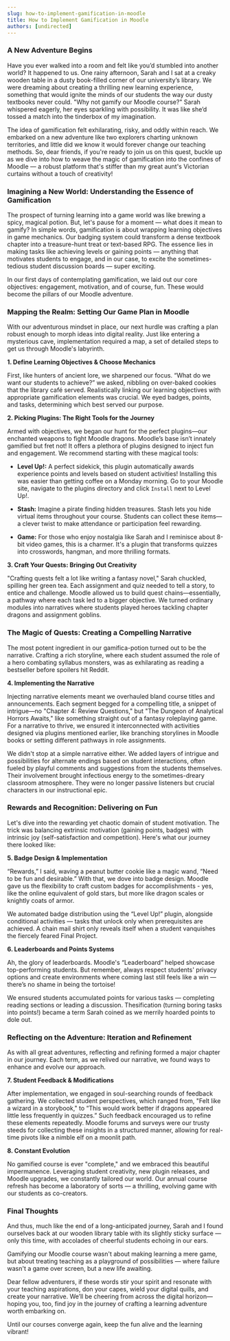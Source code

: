 ```yaml
---
slug: how-to-implement-gamification-in-moodle
title: How to Implement Gamification in Moodle
authors: [undirected]
---
```



### A New Adventure Begins

Have you ever walked into a room and felt like you’d stumbled into another world? It happened to us. One rainy afternoon, Sarah and I sat at a creaky wooden table in a dusty book-filled corner of our university’s library. We were dreaming about creating a thrilling new learning experience, something that would ignite the minds of our students the way our dusty textbooks never could. "Why not gamify our Moodle course?" Sarah whispered eagerly, her eyes sparkling with possibility. It was like she’d tossed a match into the tinderbox of my imagination. 

The idea of gamification felt exhilarating, risky, and oddly within reach. We embarked on a new adventure like two explorers charting unknown territories, and little did we know it would forever change our teaching methods. So, dear friends, if you're ready to join us on this quest, buckle up as we dive into how to weave the magic of gamification into the confines of Moodle — a robust platform that's stiffer than my great aunt's Victorian curtains without a touch of creativity!

### Imagining a New World: Understanding the Essence of Gamification

The prospect of turning learning into a game world was like brewing a spicy, magical potion. But, let's pause for a moment — what does it mean to gamify? In simple words, gamification is about wrapping learning objectives in game mechanics. Our badging system could transform a dense textbook chapter into a treasure-hunt treat or text-based RPG. The essence lies in making tasks like achieving levels or gaining points — anything that motivates students to engage, and in our case, to excite the sometimes-tedious student discussion boards — super exciting.

In our first days of contemplating gamification, we laid out our core objectives: engagement, motivation, and of course, fun. These would become the pillars of our Moodle adventure. 

### Mapping the Realm: Setting Our Game Plan in Moodle

With our adventurous mindset in place, our next hurdle was crafting a plan robust enough to morph ideas into digital reality. Just like entering a mysterious cave, implementation required a map, a set of detailed steps to get us through Moodle's labyrinth.

**1. Define Learning Objectives & Choose Mechanics**

First, like hunters of ancient lore, we sharpened our focus. “What do we want our students to achieve?” we asked, nibbling on over-baked cookies that the library café served. Realistically linking our learning objectives with appropriate gamification elements was crucial. We eyed badges, points, and tasks, determining which best served our purpose.

**2. Picking Plugins: The Right Tools for the Journey**

Armed with objectives, we began our hunt for the perfect plugins—our enchanted weapons to fight Moodle dragons. Moodle’s base isn’t innately gamified but fret not! It offers a plethora of plugins designed to inject fun and engagement. We recommend starting with these magical tools:

- **Level Up!:** A perfect sidekick, this plugin automatically awards experience points and levels based on student activities! Installing this was easier than getting coffee on a Monday morning. Go to your Moodle site, navigate to the plugins directory and click `Install` next to Level Up!.
  
- **Stash:** Imagine a pirate finding hidden treasures. Stash lets you hide virtual items throughout your course. Students can collect these items—a clever twist to make attendance or participation feel rewarding.

- **Game:** For those who enjoy nostalgia like Sarah and I reminisce about 8-bit video games, this is a charmer. It's a plugin that transforms quizzes into crosswords, hangman, and more thrilling formats.

**3. Craft Your Quests: Bringing Out Creativity**

"Crafting quests felt a lot like writing a fantasy novel," Sarah chuckled, spilling her green tea. Each assignment and quiz needed to tell a story, to entice and challenge. Moodle allowed us to build quest chains—essentially, a pathway where each task led to a bigger objective. We turned ordinary modules into narratives where students played heroes tackling chapter dragons and assignment goblins.

### The Magic of Quests: Creating a Compelling Narrative

The most potent ingredient in our gamifica-potion turned out to be the narrative. Crafting a rich storyline, where each student assumed the role of a hero combating syllabus monsters, was as exhilarating as reading a bestseller before spoilers hit Reddit.

**4. Implementing the Narrative**

Injecting narrative elements meant we overhauled bland course titles and announcements. Each segment begged for a compelling title, a snippet of intrigue—no "Chapter 4: Review Questions," but "The Dungeon of Analytical Horrors Awaits," like something straight out of a fantasy roleplaying game. For a narrative to thrive, we ensured it interconnected with activities designed via plugins mentioned earlier, like branching storylines in Moodle books or setting different pathways in role assignments.

We didn't stop at a simple narrative either. We added layers of intrigue and possibilities for alternate endings based on student interactions, often fueled by playful comments and suggestions from the students themselves. Their involvement brought infectious energy to the sometimes-dreary classroom atmosphere. They were no longer passive listeners but crucial characters in our instructional epic.

### Rewards and Recognition: Delivering on Fun

Let's dive into the rewarding yet chaotic domain of student motivation. The trick was balancing extrinsic motivation (gaining points, badges) with intrinsic joy (self-satisfaction and competition). Here's what our journey there looked like:

**5. Badge Design & Implementation**

“Rewards,” I said, waving a peanut butter cookie like a magic wand, “Need to be fun and desirable.” With that, we dove into badge design. Moodle gave us the flexibility to craft custom badges for accomplishments - yes, like the online equivalent of gold stars, but more like dragon scales or knightly coats of armor. 

We automated badge distribution using the “Level Up!” plugin, alongside conditional activities — tasks that unlock only when prerequisites are achieved. A chain mail shirt only reveals itself when a student vanquishes the fiercely feared Final Project.

**6. Leaderboards and Points Systems**

Ah, the glory of leaderboards. Moodle's “Leaderboard” helped showcase top-performing students. But remember, always respect students' privacy options and create environments where coming last still feels like a win — there’s no shame in being the tortoise! 

We ensured students accumulated points for various tasks — completing reading sections or leading a discussion. Thesification (turning boring tasks into points!) became a term Sarah coined as we merrily hoarded points to dole out. 

### Reflecting on the Adventure: Iteration and Refinement

As with all great adventures, reflecting and refining formed a major chapter in our journey. Each term, as we relived our narrative, we found ways to enhance and evolve our approach. 

**7. Student Feedback & Modifications**

After implementation, we engaged in soul-searching rounds of feedback gathering. We collected student perspectives, which ranged from, "Felt like a wizard in a storybook," to “This would work better if dragons appeared little less frequently in quizzes.” Such feedback encouraged us to refine these elements repeatedly. Moodle forums and surveys were our trusty steeds for collecting these insights in a structured manner, allowing for real-time pivots like a nimble elf on a moonlit path. 

**8. Constant Evolution**

No gamified course is ever "complete," and we embraced this beautiful impermanence. Leveraging student creativity, new plugin releases, and Moodle upgrades, we constantly tailored our world. Our annual course refresh has become a laboratory of sorts — a thrilling, evolving game with our students as co-creators. 

### Final Thoughts

And thus, much like the end of a long-anticipated journey, Sarah and I found ourselves back at our wooden library table with its slightly sticky surface — only this time, with accolades of cheerful students echoing in our ears.

Gamifying our Moodle course wasn't about making learning a mere game, but about treating teaching as a playground of possibilities — where failure wasn't a game over screen, but a new life awaiting. 

Dear fellow adventurers, if these words stir your spirit and resonate with your teaching aspirations, don your capes, wield your digital quills, and create your narrative. We’ll be cheering from across the digital horizon—hoping you, too, find joy in the journey of crafting a learning adventure worth embarking on.

Until our courses converge again, keep the fun alive and the learning vibrant!